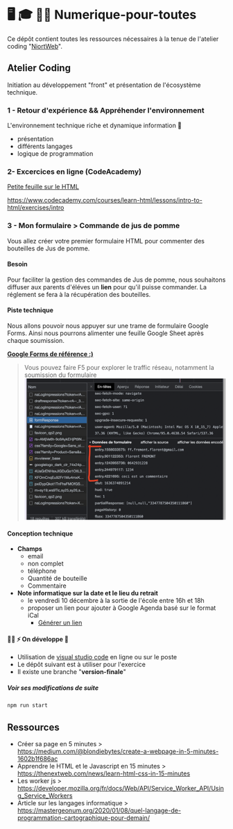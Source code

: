 # 🖥 🎓 👩‍💻 Numerique-pour-toutes
Ce dépôt contient toutes les ressources nécessaires à la tenue de l'atelier coding "[NiortWeb](https://niortweb.fr)".
## Atelier Coding
Initiation au développement "front" et présentation de l'écosystème technique.


### 1 - Retour d'expérience && Appréhender l'environnement
L'environnement technique riche et dynamique information 🚀 
* présentation 
* différents langages
* logique de programmation

### 2- Excercices en ligne (CodeAcademy)
[Petite feuille sur le HTML](/ressources/cheatsheet_html-codeacademy.pdf)

https://www.codecademy.com/courses/learn-html/lessons/intro-to-html/exercises/intro

### 3 - Mon formulaire > Commande de jus de pomme
Vous allez créer votre premier formulaire HTML pour commenter des bouteilles de Jus de pomme. 

#### Besoin
Pour faciliter la gestion des commandes de Jus de pomme, nous souhaitons diffuser aux parents d'éléves un **lien** pour qu'il puisse commander. La réglement se fera à la récupération des bouteilles.

#### Piste technique
Nous allons pouvoir nous appuyer sur une trame de formulaire Google Forms. Ainsi nous pourrons alimenter une feuille Google Sheet après chaque soumission.

[**Google Forms de référence :)**](https://forms.gle/d2V69NAei3QTKyu86)

> Vous pouvez faire F5 pour explorer le traffic réseau, notamment la soumission du formulaire
![Champs du formulaire Google forms](/ressources/gg-forms-fields.png)
#### Conception technique
- **Champs**
    - email
    - non complet
    - téléphone
    - Quantité de bouteille
    - Commentaire
- **Note informatique sur la date et le lieu du retrait**
    - le vendredi 10 décembre à la sortie de l'école entre 16h et 18h
    - proposer un lien pour ajouter à Google Agenda basé sur le format iCal 
        - [Générer un lien](https://ical.marudot.com)

#### 👩‍💻 ⚡️ On développe 🚀
* Utilisation de [visual studio code](https://vscode.dev/) en ligne ou sur le poste
* Le dépôt suivant est à utiliser pour l'exercice
* Il existe une branche "**version-finale**"

##### Voir ses modifications de suite 
```sh
npm run start
```


## Ressources
- Créer sa page en 5 minutes > https://medium.com/@blondiebytes/create-a-webpage-in-5-minutes-1602b1f686ac
- Apprendre le HTML et le Javascript en 15 minutes > https://thenextweb.com/news/learn-html-css-in-15-minutes
- Les worker js > https://developer.mozilla.org/fr/docs/Web/API/Service_Worker_API/Using_Service_Workers
- Article sur les langages informatique > https://mastergeonum.org/2020/01/08/quel-langage-de-programmation-cartographique-pour-demain/
